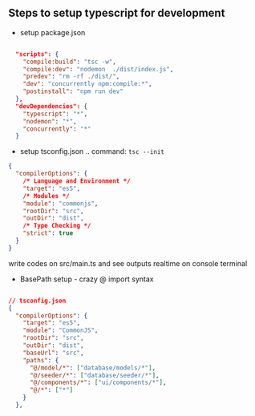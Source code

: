 ## Steps to setup typescript for development

- setup package.json

```json

  "scripts": {
    "compile:build": "tsc -w",
    "compile:dev": "nodemon  ./dist/index.js",
    "predev": "rm -rf ./dist/",
    "dev": "concurrently npm:compile:*",
    "postinstall": "npm run dev"
  },
  "devDependencies": {
    "typescript": "*",
    "nodemon": "*",
    "concurrently": "*"
  }

```

- setup tsconfig.json .. command: `tsc --init`

```json
{
  "compilerOptions": {
    /* Language and Environment */
    "target": "es5",
    /* Modules */
    "module": "commonjs",
    "rootDir": "src",
    "outDir": "dist",
    /* Type Checking */
    "strict": true
  }
}
```

write codes on src/main.ts and see outputs realtime on console terminal

- BasePath setup - crazy @ import syntax

```json

// tsconfig.json
{
  "compilerOptions": {
    "target": "es5",
    "module": "CommonJS",
    "rootDir": "src",
    "outDir": "dist",
    "baseUrl": "src",
    "paths": {
      "@/model/*": ["database/models/*"],
      "@/seeder/*": ["database/seeder/*"],
      "@/components/*": ["ui/components/*"],
      "@/*": ["*"]
    }
  },


```
